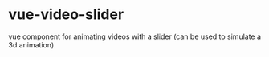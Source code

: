 # vue-video-slider

vue component for animating videos with a slider (can be used to simulate a 3d animation)
